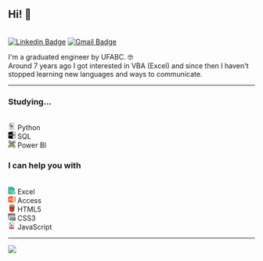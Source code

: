 ## Hi! 🙋
<br>[![Linkedin Badge](https://img.shields.io/badge/-TâniaLomazi-blue?style=flat-square&logo=Linkedin&logoColor=white&link=https://www.linkedin.com/in/tanialomazi/)](https://www.linkedin.com/in/tanialomazi/)
[![Gmail Badge](https://img.shields.io/badge/-tania.lomazi-c14438?style=flat-square&logo=Gmail&logoColor=white&link=mailto:tania.lomazi@gmail.com)](mailto:tania.lomazi@gmail.com)

 
I'm a graduated engineer by UFABC. 🤓 <br> Around 7 years ago I got interested in VBA (Excel) and since then I haven't stopped learning new languages and ways to communicate.

---

### Studying...

<br><img src = "https://github.com/tanialomazi/tanialomazi/blob/master/Icons/python.png" width = 3% height = 3%> Python
<br><img src = "https://github.com/tanialomazi/tanialomazi/blob/master/Icons/sql-file-format-symbol.svg" width = 3% height = 3%> SQL
<br><img src = "https://github.com/tanialomazi/tanialomazi/blob/master/Icons/data-scientist.svg" width = 3% height = 3%> Power BI

### I can help you with

<br><img src = "https://github.com/tanialomazi/tanialomazi/blob/master/Icons/excel.svg" width = 3% height = 3%> Excel
<br><img src = "https://github.com/tanialomazi/tanialomazi/blob/master/Icons/microsoft-access.svg" width = 3% height = 3%> Access
<br><img src = "https://github.com/tanialomazi/tanialomazi/blob/a5aef4e4b5e7342d2e8182b86f48ed7259ab9989/Icons/html-5.svg" width = 3% height = 3%> HTML5
<br><img src = "https://github.com/tanialomazi/tanialomazi/blob/a5aef4e4b5e7342d2e8182b86f48ed7259ab9989/Icons/css-file.svg" width = 3% height = 3%> CSS3
<br><img src = "https://github.com/tanialomazi/tanialomazi/blob/master/Icons/javascript.png" width = 3% height = 3%> JavaScript

---

<a href="https://github.com/tanialomazi/github-readme-stats">
  <img align="left" src="https://github-readme-stats.vercel.app/api?username=tanialomazi&count_private=true&show_icons=true&theme=onedark" />
</a>
